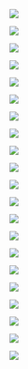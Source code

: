 ![](https://www.nta.go.jp/tmp/3387c4e9-5074-430c-89f6-11f557a216fb/images/3cb4dbb5a0e83d2531bf76bd8ecad549488e9b42fdea6ba8b7c8397e1d2743a7.jpg)

![](https://www.nta.go.jp/tmp/3387c4e9-5074-430c-89f6-11f557a216fb/images/9a13348323c3b6dc8a00f3ddc668102169e29f2c02ccc0c01162e7f2dc223a5d.jpg)

![](https://www.nta.go.jp/tmp/3387c4e9-5074-430c-89f6-11f557a216fb/images/fef6871781bdd4ea04fc706833c1acadf81fc0df8167dd91852d26954db38f65.jpg)

![](https://www.nta.go.jp/tmp/3387c4e9-5074-430c-89f6-11f557a216fb/images/970c4bd7ebf425384221ca36f9a7be1b7e778c4ceb062203d8ff7e726cfbddde.jpg)

![](https://www.nta.go.jp/tmp/3387c4e9-5074-430c-89f6-11f557a216fb/images/c369c4b368e4a1f7aaae1d5888f90526c5647ec97620e016d737fbb7c6d9ad25.jpg)

![](https://www.nta.go.jp/tmp/3387c4e9-5074-430c-89f6-11f557a216fb/images/93bb381ac20635db700efb1d9fad49a6be7b1ab160d194f50ac581f7d2903230.jpg)

![](https://www.nta.go.jp/tmp/3387c4e9-5074-430c-89f6-11f557a216fb/images/a9fc97260cbdfa7951607d520a1c057cdf9770bdbf109b030bdab1c1c2e52c4d.jpg)

![](https://www.nta.go.jp/tmp/3387c4e9-5074-430c-89f6-11f557a216fb/images/85ae116a30f634889b001793bd7965cac0eb1d48de26172fd305cb992549e98b.jpg)

![](https://www.nta.go.jp/tmp/3387c4e9-5074-430c-89f6-11f557a216fb/images/746ff7a02438771b4e1ea5683424acaf0a68dcaba4b6b69bee4a0804f8aecb5d.jpg)

![](https://www.nta.go.jp/tmp/3387c4e9-5074-430c-89f6-11f557a216fb/images/6046ace151520751bd3a1d5f4e2458f3e39556f0a9a687c9b851a37c5488de80.jpg)

![](https://www.nta.go.jp/tmp/3387c4e9-5074-430c-89f6-11f557a216fb/images/e8ba94d7baf07caee92fc36e6f9ec23a83617688c6e3485911d16e9c36ad0811.jpg)

![](https://www.nta.go.jp/tmp/3387c4e9-5074-430c-89f6-11f557a216fb/images/ad880e5054df04d26f70d318319ec4218006d09f54fa1139fb73c3bd008df0e5.jpg)

![](https://www.nta.go.jp/tmp/3387c4e9-5074-430c-89f6-11f557a216fb/images/81454ab3f0ba6a6d1d817e46328400f81b72c9470d85ae3e70780ae3a978926e.jpg)

![](https://www.nta.go.jp/tmp/3387c4e9-5074-430c-89f6-11f557a216fb/images/e5a1aab3e4955b783d1b434635a0c3e58604cc52fe0ccae584d816a9880bcbad.jpg)

![](https://www.nta.go.jp/tmp/3387c4e9-5074-430c-89f6-11f557a216fb/images/dda58aa197650d91f1a16cfdb7f6d2b4db3328556b083401b617b90b5170921b.jpg)

![](https://www.nta.go.jp/tmp/3387c4e9-5074-430c-89f6-11f557a216fb/images/340f7d09e29be36368ad74b61b18d27e148491429bd7b6aecb41f377da84ef55.jpg)

![](https://www.nta.go.jp/tmp/3387c4e9-5074-430c-89f6-11f557a216fb/images/50b955e36f822d4fb47187f52340465674638472f585c4e1edb28801d1b695b4.jpg)

![](https://www.nta.go.jp/tmp/3387c4e9-5074-430c-89f6-11f557a216fb/images/e05417d4a5d17422dabe3de36c1637a874070cb3d04ee255d1e557d66b715491.jpg)

![](https://www.nta.go.jp/tmp/3387c4e9-5074-430c-89f6-11f557a216fb/images/99b27edf33f7a72595cf64a73395d3de02215a85707e9cdd5b156ff1436cb03f.jpg)

![](https://www.nta.go.jp/tmp/3387c4e9-5074-430c-89f6-11f557a216fb/images/b9ddf103e7552a426f0948a2da8f2aed58cf5db2867c0927d58cbcb8d1ea499a.jpg)

![](https://www.nta.go.jp/tmp/3387c4e9-5074-430c-89f6-11f557a216fb/images/892b24e0bf0cd026be2ae1dc2039aba7d00172f95c24fada9bed75c7e9cf4366.jpg)